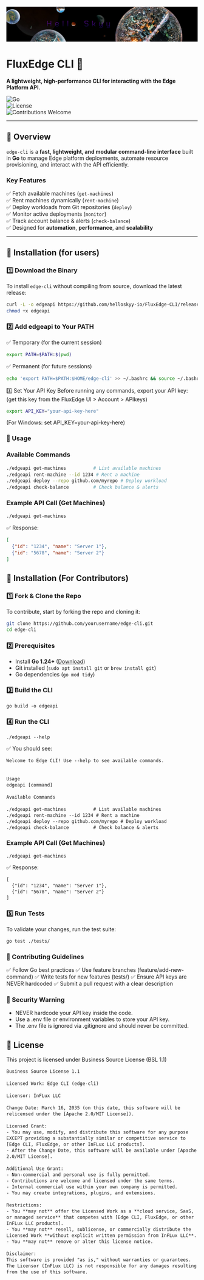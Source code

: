 ![Logo](/hs_logo.jpg)

# FluxEdge CLI 🚀  
**A lightweight, high-performance CLI for interacting with the Edge Platform API.**  

![Go](https://img.shields.io/badge/Go-1.21-blue.svg)  
![License](https://img.shields.io/badge/license-MIT-green)  
![Contributions Welcome](https://img.shields.io/badge/contributions-welcome-orange.svg)  

---

## 📌 Overview  
`edge-cli` is a **fast, lightweight, and modular command-line interface** built in **Go** to manage Edge platform deployments, automate resource provisioning, and interact with the API efficiently.  

### Key Features  
✅ Fetch available machines (`get-machines`)  
✅ Rent machines dynamically (`rent-machine`)  
✅ Deploy workloads from Git repositories (`deploy`)  
✅ Monitor active deployments (`monitor`)  
✅ Track account balance & alerts (`check-balance`)  
✅ Designed for **automation**, **performance**, and **scalability**  

---

## 📌 Installation (for users)
### **1️⃣ Download the Binary**
To install `edge-cli` without compiling from source, download the latest release:

```bash
curl -L -o edgeapi https://github.com/helloskyy-io/FluxEdge-CLI/releases/latest/download/edgeapi
chmod +x edgeapi
```

### 2️⃣ Add edgeapi to Your PATH
✅ Temporary (for the current session)
```bash
export PATH=$PATH:$(pwd)
```
✅ Permanent (for future sessions)
```bash
echo 'export PATH=$PATH:$HOME/edge-cli' >> ~/.bashrc && source ~/.bashrc
```
3️⃣ Set Your API Key
Before running any commands, export your API key: (get this key from the FluxEdge UI > Account > APIkeys)
```bash
export API_KEY="your-api-key-here"
```
(For Windows: set API_KEY=your-api-key-here)

### 📌 Usage

### Available Commands
```bash
./edgeapi get-machines          # List available machines
./edgeapi rent-machine --id 1234 # Rent a machine
./edgeapi deploy --repo github.com/myrepo # Deploy workload
./edgeapi check-balance         # Check balance & alerts
```

### Example API Call (Get Machines)
```bash
./edgeapi get-machines
```
✅ Response:
```json
[
  {"id": "1234", "name": "Server 1"},
  {"id": "5678", "name": "Server 2"}
]
```


## 📌 Installation (For Contributors)

### 1️⃣ Fork & Clone the Repo
To contribute, start by forking the repo and cloning it:
```bash
git clone https://github.com/yourusername/edge-cli.git
cd edge-cli
```

### 2️⃣ Prerequisites  
- Install **Go 1.24+** ([Download](https://go.dev/dl/))  
- Git installed (`sudo apt install git` or `brew install git`)  
- Go dependencies (`go mod tidy`)

### 3️⃣ Build the CLI
```
go build -o edgeapi
```

### 4️⃣ Run the CLI
```
./edgeapi --help
```
✅ You should see:
```
Welcome to Edge CLI! Use --help to see available commands.


Usage
edgeapi [command]

Available Commands

./edgeapi get-machines          # List available machines
./edgeapi rent-machine --id 1234 # Rent a machine
./edgeapi deploy --repo github.com/myrepo # Deploy workload
./edgeapi check-balance         # Check balance & alerts
```

### Example API Call (Get Machines)
```
./edgeapi get-machines
```

✅ Response:
```
[
  {"id": "1234", "name": "Server 1"},
  {"id": "5678", "name": "Server 2"}
]
```
### 5️⃣ Run Tests
To validate your changes, run the test suite:
```bash
go test ./tests/
```


### 📌 Contributing Guidelines
✅ Follow Go best practices
✅ Use feature branches (feature/add-new-command)
✅ Write tests for new features (tests/)
✅ Ensure API keys are NEVER hardcoded
✅ Submit a pull request with a clear description

### 📌 Security Warning
- NEVER hardcode your API key inside the code.
- Use a .env file or environment variables to store your API key.
- The .env file is ignored via .gitignore and should never be committed.


## 📌 License

This project is licensed under Business Source License (BSL 1.1)

```
Business Source License 1.1

Licensed Work: Edge CLI (edge-cli)

Licensor: InFLux LLC

Change Date: March 16, 2035 (on this date, this software will be relicensed under the [Apache 2.0/MIT License]).

Licensed Grant:
- You may use, modify, and distribute this software for any purpose EXCEPT providing a substantially similar or competitive service to [Edge CLI, FluxEdge, or other InFLux LLC products].
- After the Change Date, this software will be available under [Apache 2.0/MIT License].

Additional Use Grant:
- Non-commercial and personal use is fully permitted.
- Contributions are welcome and licensed under the same terms.
- Internal commercial use within your own company is permitted.
- You may create integrations, plugins, and extensions.

Restrictions:
- You **may not** offer the Licensed Work as a **cloud service, SaaS, or managed service** that competes with [Edge CLI, FluxEdge, or other InFLux LLC products].
- You **may not** resell, sublicense, or commercially distribute the Licensed Work **without explicit written permission from InFLux LLC**.
- You **may not** remove or alter this license notice.

Disclaimer:
This software is provided "as is," without warranties or guarantees. The Licensor (InFLux LLC) is not responsible for any damages resulting from the use of this software.
```